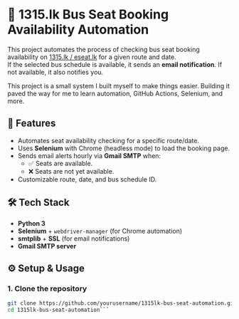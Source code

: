 # 🚌 1315.lk Bus Seat Booking Availability Automation

This project automates the process of checking bus seat booking availability on [1315.lk / eseat.lk](https://sltb.eseat.lk) for a given route and date.  
If the selected bus schedule is available, it sends an **email notification**. If not available, it also notifies you.

This project is a small system I built myself to make things easier. Building it paved the way for me to learn automation, GitHub Actions, Selenium, and more.

## 🔑 Features
- Automates seat availability checking for a specific route/date.
- Uses **Selenium** with Chrome (headless mode) to load the booking page.
- Sends email alerts hourly via **Gmail SMTP** when:
  - ✅ Seats are available.
  - ❌ Seats are not yet available.
- Customizable route, date, and bus schedule ID.

## 🛠 Tech Stack
- **Python 3**
- **Selenium** + `webdriver-manager` (for Chrome automation)
- **smtplib** + **SSL** (for email notifications)
- **Gmail SMTP server**

## ⚙️ Setup & Usage

### 1. Clone the repository
```bash
git clone https://github.com/yourusername/1315lk-bus-seat-automation.git
cd 1315lk-bus-seat-automation```

